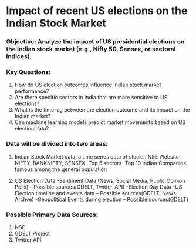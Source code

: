 # Impact of recent US elections on the Indian Stock Market

### Objective: Analyze the impact of US presidential elections on the Indian stock market (e.g., Nifty 50, Sensex, or sectoral indices).

### Key Questions:
1) How do US election outcomes influence Indian stock market performance?
2) Are there specific sectors in India that are more sensitive to US elections?
3) What is the time lag between the election outcome and its impact on the Indian market?
4) Can machine learning models predict market movements based on US election data?

### Data will be divided into two areas:
1) Indian Stock Market data, a time series data of stocks: NSE Website
 	-NIFTY, BANKNIFTY, SENSEX
 	-Top 5 sectors
 	-Top 10 Indian Companies famous among the general population  
 
2) US Election Data
 	-Sentiment Data (News, Social Media, Public Opinion Polls) – Possible sources(GDELT, Twitter-API)
	-Election Day Data
	-US Election timeline and events data – Possible sources(GDELT, News Archve)
	-Geopolitical Events during election – Possible sources(GDELT)

### Possible Primary Data Sources:
1) NSE
2) GDELT Project
3) Twitter API
